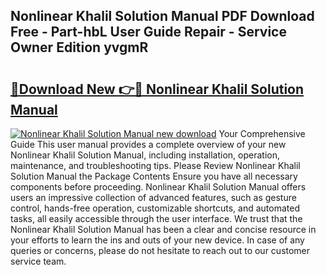 ## Nonlinear Khalil Solution Manual PDF Download Free - Part-hbL User Guide Repair - Service Owner Edition yvgmR

# <h2><a href="http://bc70670.oget.top/?id=Nonlinear+Khalil+Solution+Manual">🔗Download New 👉🔴 Nonlinear Khalil Solution Manual</a></h2>

[![Nonlinear Khalil Solution Manual new download](https://i.imgur.com/5g1atiW.png)](http://bc70670.oget.top/?id=Nonlinear+Khalil+Solution+Manual)
Your Comprehensive Guide This user manual provides a complete overview of your new Nonlinear Khalil Solution Manual, including installation, operation, maintenance, and troubleshooting tips. Please Review Nonlinear Khalil Solution Manual the Package Contents Ensure you have all necessary components before proceeding. Nonlinear Khalil Solution Manual offers users an impressive collection of advanced features, such as gesture control, hands-free operation, customizable shortcuts, and automated tasks, all easily accessible through the user interface. We trust that the Nonlinear Khalil Solution Manual has been a clear and concise resource in your efforts to learn the ins and outs of your new device. In case of any queries or concerns, please do not hesitate to reach out to our customer service team.
